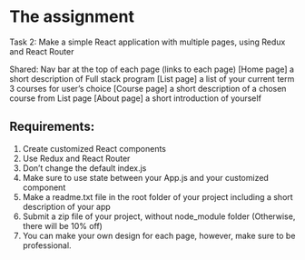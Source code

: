 # The assignment

Task 2: Make a simple React application with multiple pages, using Redux and React Router

Shared: Nav bar at the top of each page (links to each page)
[Home page] a short description of Full stack program
[List page] a list of your current term 3 courses for user’s choice
[Course page] a short description of a chosen course from List page
[About page] a short introduction of yourself  

## Requirements:

1. Create customized React components
2. Use Redux and React Router
3. Don’t change the default index.js
4. Make sure to use state between your App.js and your customized component
5. Make a readme.txt file in the root folder of your project including a short description of your app
6. Submit a zip file of your project, without node_module folder
   (Otherwise, there will be 10% off)
7. You can make your own design for each page, however, make sure to be professional.
